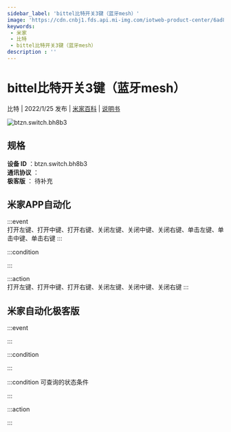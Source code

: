 ```yaml
---
sidebar_label: 'bittel比特开关3键（蓝牙mesh）'
image: 'https://cdn.cnbj1.fds.api.mi-img.com/iotweb-product-center/6ad8ed3ba0243735c9b6c5e747cd8150_1639621521468.png?GalaxyAccessKeyId=AKVGLQWBOVIRQ3XLEW&Expires=9223372036854775807&Signature=QiZG0eVN3ECDvm/zB1n/iCgtp4Q='
keywords: 
 - 米家
 - 比特
 - bittel比特开关3键（蓝牙mesh）
description : ''
---
```

# bittel比特开关3键（蓝牙mesh）

比特 | 2022/1/25 发布 | [米家百科](https://home.mi.com/webapp/content/baike/product/index.html?model=btzn.switch.bh8b3) | [说明书](https://home.mi.com/views/introduction.html?model=btzn.switch.bh8b3&region=cn)

![btzn.switch.bh8b3](https://cdn.cnbj1.fds.api.mi-img.com/iotweb-product-center/6ad8ed3ba0243735c9b6c5e747cd8150_1639621521468.png?GalaxyAccessKeyId=AKVGLQWBOVIRQ3XLEW&Expires=9223372036854775807&Signature=QiZG0eVN3ECDvm/zB1n/iCgtp4Q=)

## 规格  
> 
**设备 ID** ：btzn.switch.bh8b3  
**通讯协议** ：  
**极客版**  ： 待补充 


## 米家APP自动化  

:::event  
打开左键、打开中键、打开右键、关闭左键、关闭中键、关闭右键、单击左键、单击中键、单击右键
:::

:::condition  

:::

:::action   
打开左键、打开中键、打开右键、关闭左键、关闭中键、关闭右键
:::

## 米家自动化极客版  

:::event  

:::

:::condition  

:::

:::condition 可查询的状态条件  

:::

:::action  

:::

        
